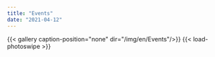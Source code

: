 ```yaml
---
title: "Events"
date: "2021-04-12"
---
```


{{< gallery  caption-position="none" dir="/img/en/Events"/>}} {{< load-photoswipe >}}

